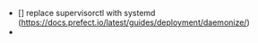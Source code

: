 - [] replace supervisorctl with systemd (https://docs.prefect.io/latest/guides/deployment/daemonize/)
- 